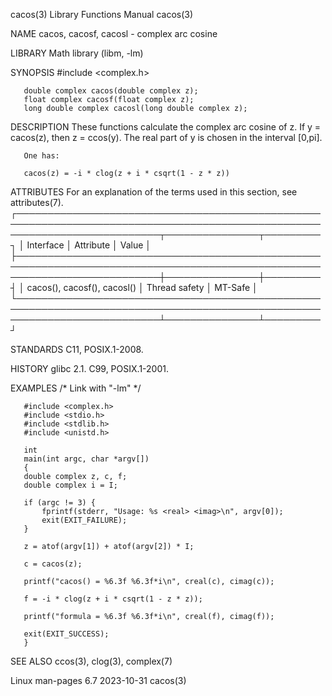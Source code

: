 cacos(3)							   Library Functions Manual							      cacos(3)

NAME
       cacos, cacosf, cacosl - complex arc cosine

LIBRARY
       Math library (libm, -lm)

SYNOPSIS
       #include <complex.h>

       double complex cacos(double complex z);
       float complex cacosf(float complex z);
       long double complex cacosl(long double complex z);

DESCRIPTION
       These functions calculate the complex arc cosine of z.  If y = cacos(z), then z = ccos(y).  The real part of y is chosen in the interval [0,pi].

       One has:

	   cacos(z) = -i * clog(z + i * csqrt(1 - z * z))

ATTRIBUTES
       For an explanation of the terms used in this section, see attributes(7).
       ┌───────────────────────────────────────────────────────────────────────────────────────────────────────────────────────────┬───────────────┬─────────┐
       │ Interface														   │ Attribute	   │ Value   │
       ├───────────────────────────────────────────────────────────────────────────────────────────────────────────────────────────┼───────────────┼─────────┤
       │ cacos(), cacosf(), cacosl()												   │ Thread safety │ MT-Safe │
       └───────────────────────────────────────────────────────────────────────────────────────────────────────────────────────────┴───────────────┴─────────┘

STANDARDS
       C11, POSIX.1-2008.

HISTORY
       glibc 2.1.  C99, POSIX.1-2001.

EXAMPLES
       /* Link with "-lm" */

       #include <complex.h>
       #include <stdio.h>
       #include <stdlib.h>
       #include <unistd.h>

       int
       main(int argc, char *argv[])
       {
	   double complex z, c, f;
	   double complex i = I;

	   if (argc != 3) {
	       fprintf(stderr, "Usage: %s <real> <imag>\n", argv[0]);
	       exit(EXIT_FAILURE);
	   }

	   z = atof(argv[1]) + atof(argv[2]) * I;

	   c = cacos(z);

	   printf("cacos() = %6.3f %6.3f*i\n", creal(c), cimag(c));

	   f = -i * clog(z + i * csqrt(1 - z * z));

	   printf("formula = %6.3f %6.3f*i\n", creal(f), cimag(f));

	   exit(EXIT_SUCCESS);
       }

SEE ALSO
       ccos(3), clog(3), complex(7)

Linux man-pages 6.7							  2023-10-31								      cacos(3)
